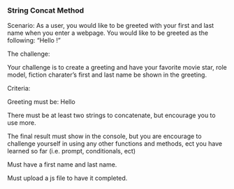 ### String Concat Method

Scenario: As a user, you would like to be greeted with your first and last name when you enter a webpage. You would like to be greeted as the following: “Hello <firstName> <lastName>!”

The challenge:

Your challenge is to create a greeting and have your favorite movie star, role model, fiction charater’s first and last name be shown in the greeting.

Criteria:

Greeting must be: Hello

There must be at least two strings to concatenate, but encourage you to use more.

The final result must show in the console, but you are encourage to challenge yourself in using any other functions and methods, ect  you have learned so far (i.e. prompt, conditionals, ect)

Must have a first name and last name.

Must upload a js file to have it completed.
